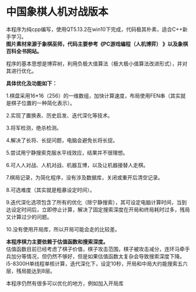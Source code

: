 中国象棋人机对战版本
====================

本程序为纯cpp编写，使用QT5.13.2在win10下完成，代码极其朴素，适合C++新手学习。  
**图片素材来源于象棋巫师，代码主要参考《PC游戏编程（人机博弈） 》以及象棋百科全书网站。**  

程序的基本思想是博弈树，利用负极大值算法（极大极小值算法改进形式），并对其进行优化。  


**具体优化及功能如下：**  

1.棋盘采用16*16（256）的一维数组，加快计算速度，布局使用FEN串（其实就是棋子位置的一种简化表示）。  

2.实现了置换表、历史启发、迭代深化等技术。  

3.将军检测，绝杀检测。  

4.解决了长将、长捉问题，电脑会避免长将长捉。  

5.尝试用宁静搜索克服水平线效应，结果并不很理想。  

6.可人人对战、人机对战、机器互博，以及让机器接替人走棋。

7.棋局记录，为简化程序，没有涉及数据库，关闭或重开后清空记录。  

8.可选难度（其实就是粗暴设定时间）。  

9.迭代深化选项包含了所有的优化（除宁静搜索），其可设定电脑计算时间，当到达设定时间后，立即停止计算，解决了固定搜索深度在开局和终局耗时过多，残局又计算过少的问题。

10.没有使用开局库，所以开局可能会走的比较差。


**本程序棋力主要依赖于估值函数和搜索深度。**  
估值函数目前已经考虑了棋子价值，棋子攻击范围，棋子被攻击减分，连环马牵手兵加分等情况，但仍然不够好，但是如果估值函数太复杂会导致搜索深度下降。i5-8300H单线程单核计算，迭代深化下，设定10秒，开局和中局大约能搜索五六层，残局能达到8层。 


本程序仍然有很多可以优化的地方，例如加入开局库